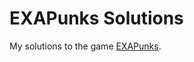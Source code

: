 # EXAPunks Solutions

My solutions to the game [EXAPunks](https://store.steampowered.com/app/716490/EXAPUNKS/).
